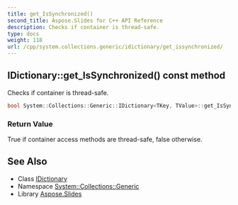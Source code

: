 ```yaml
---
title: get_IsSynchronized()
second_title: Aspose.Slides for C++ API Reference
description: Checks if container is thread-safe.
type: docs
weight: 118
url: /cpp/system.collections.generic/idictionary/get_issynchronized/
---
```

## IDictionary::get_IsSynchronized() const method


Checks if container is thread-safe.

```cpp
bool System::Collections::Generic::IDictionary<TKey, TValue>::get_IsSynchronized() const
```


### Return Value

True if container access methods are thread-safe, false otherwise.

## See Also

* Class [IDictionary](./)
* Namespace [System::Collections::Generic](../)
* Library [Aspose.Slides](../../)